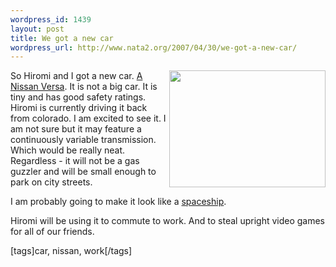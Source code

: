 ```yaml
--- 
wordpress_id: 1439
layout: post
title: We got a new car
wordpress_url: http://www.nata2.org/2007/04/30/we-got-a-new-car/
---
```

<p><img height="187" src="http://images4.worldcarfans.com/photos/3050929.001/1008.jpg" width="250" align="right">So Hiromi and I got a new car. <a href="http://en.wikipedia.org/wiki/Nissan_Versa">A Nissan Versa</a>. It is not a big car. It is tiny and has good safety ratings. Hiromi is currently driving it back from colorado. I am excited to see it. I am not sure but it may feature a continuously variable transmission. Which would be really neat. Regardless - it will not be a gas guzzler and will be small enough to park on city streets. </p> <p>I am probably going to make it look like a <a href="http://www.partstrain.com/images/The_Auto_Blog/nissanversa.jpg">spaceship</a>. </p> <p>Hiromi will be using it to commute to work. And to steal upright video games for all of our friends. </p> <p> <div class="wlWriterSmartContent" id="0767317B-992E-4b12-91E0-4F059A8CECA8:dde704ab-a3f5-4d85-adaa-d7520c680429" contenteditable="false" style="padding-right: 0px; display: inline; padding-left: 0px; padding-bottom: 0px; margin: 0px; padding-top: 0px">[tags]car, nissan, work[/tags]</div></p>
